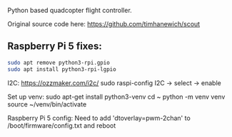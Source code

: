 
Python based quadcopter flight controller.

Original source code here:
https://github.com/timhanewich/scout



## Raspberry Pi 5 fixes:

```bash
sudo apt remove python3-rpi.gpio
sudo apt install python3-rpi-lgpio
```

I2C:
https://ozzmaker.com/i2c/
sudo raspi-config
I2C -> select -> enable

Set up venv:
sudo apt-get install python3-venv
cd ~
python -m venv venv
source ~/venv/bin/activate

Raspberry Pi 5 config:
Need to add 'dtoverlay=pwm-2chan' to /boot/firmware/config.txt and reboot



